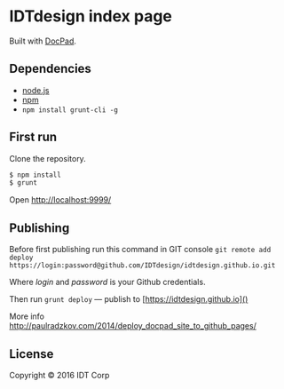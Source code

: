 # IDTdesign index page

Built with [DocPad](http://docpad.org).


## Dependencies

* [node.js](http://nodejs.org/)
* [npm](https://npmjs.org)
* `npm install grunt-cli -g`

## First run

Clone the repository.

``` bash
$ npm install
$ grunt
```
Open [http://localhost:9999/]()

## Publishing

Before first publishing run this command in GIT console
`git remote add deploy https://login:password@github.com/IDTdesign/idtdesign.github.io.git`

Where *login* and *password* is your Github credentials.

Then run `grunt deploy` — publish to [https://idtdesign.github.io]()

More info http://paulradzkov.com/2014/deploy_docpad_site_to_github_pages/

## License

Copyright &copy; 2016 IDT Corp
